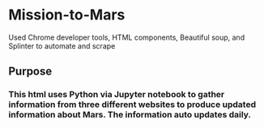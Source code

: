 # Mission-to-Mars
Used Chrome developer tools, HTML components, Beautiful soup, and Splinter to automate and scrape

## Purpose

### This html uses Python via Jupyter notebook to gather information from three different websites to produce updated information about Mars. The information auto updates daily.

